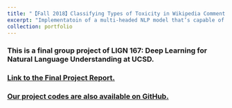```yaml
---
title: "【Fall 2018】Classifying Types of Toxicity in Wikipedia Comments with Natural Language Processing"
excerpt: "Implementatoin of a multi-headed NLP model that’s capable of detecting different types of of toxicity like threats, obscenity, insults, and identity-based hate better than Perspective’s current models.  <br/><img src='/images/11_toxicity.png'>"
collection: portfolio
---
```


### This is a final group project of LIGN 167: Deep Learning for Natural Language Understanding at UCSD. 

### [Link to the Final Project Report.](https://nbviewer.jupyter.org/github/chkao831/FA18_NLP-Classifying-Toxicity-in-Wikipedia-Comments_UCSDLIGN167/blob/master/Project%20Paper.pdf)
### [Our project codes are also available on GitHub.](https://github.com/chkao831/FA18_NLP-Classifying-Toxicity-in-Wikipedia-Comments_UCSDLIGN167)

